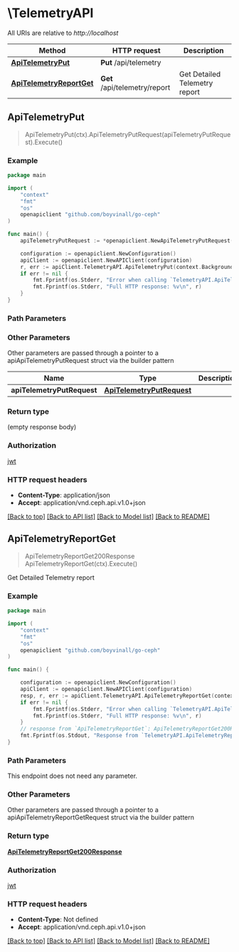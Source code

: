 # \TelemetryAPI

All URIs are relative to *http://localhost*

Method | HTTP request | Description
------------- | ------------- | -------------
[**ApiTelemetryPut**](TelemetryAPI.md#ApiTelemetryPut) | **Put** /api/telemetry | 
[**ApiTelemetryReportGet**](TelemetryAPI.md#ApiTelemetryReportGet) | **Get** /api/telemetry/report | Get Detailed Telemetry report



## ApiTelemetryPut

> ApiTelemetryPut(ctx).ApiTelemetryPutRequest(apiTelemetryPutRequest).Execute()





### Example

```go
package main

import (
	"context"
	"fmt"
	"os"
	openapiclient "github.com/boyvinall/go-ceph"
)

func main() {
	apiTelemetryPutRequest := *openapiclient.NewApiTelemetryPutRequest() // ApiTelemetryPutRequest |  (optional)

	configuration := openapiclient.NewConfiguration()
	apiClient := openapiclient.NewAPIClient(configuration)
	r, err := apiClient.TelemetryAPI.ApiTelemetryPut(context.Background()).ApiTelemetryPutRequest(apiTelemetryPutRequest).Execute()
	if err != nil {
		fmt.Fprintf(os.Stderr, "Error when calling `TelemetryAPI.ApiTelemetryPut``: %v\n", err)
		fmt.Fprintf(os.Stderr, "Full HTTP response: %v\n", r)
	}
}
```

### Path Parameters



### Other Parameters

Other parameters are passed through a pointer to a apiApiTelemetryPutRequest struct via the builder pattern


Name | Type | Description  | Notes
------------- | ------------- | ------------- | -------------
 **apiTelemetryPutRequest** | [**ApiTelemetryPutRequest**](ApiTelemetryPutRequest.md) |  | 

### Return type

 (empty response body)

### Authorization

[jwt](../README.md#jwt)

### HTTP request headers

- **Content-Type**: application/json
- **Accept**: application/vnd.ceph.api.v1.0+json

[[Back to top]](#) [[Back to API list]](../README.md#documentation-for-api-endpoints)
[[Back to Model list]](../README.md#documentation-for-models)
[[Back to README]](../README.md)


## ApiTelemetryReportGet

> ApiTelemetryReportGet200Response ApiTelemetryReportGet(ctx).Execute()

Get Detailed Telemetry report



### Example

```go
package main

import (
	"context"
	"fmt"
	"os"
	openapiclient "github.com/boyvinall/go-ceph"
)

func main() {

	configuration := openapiclient.NewConfiguration()
	apiClient := openapiclient.NewAPIClient(configuration)
	resp, r, err := apiClient.TelemetryAPI.ApiTelemetryReportGet(context.Background()).Execute()
	if err != nil {
		fmt.Fprintf(os.Stderr, "Error when calling `TelemetryAPI.ApiTelemetryReportGet``: %v\n", err)
		fmt.Fprintf(os.Stderr, "Full HTTP response: %v\n", r)
	}
	// response from `ApiTelemetryReportGet`: ApiTelemetryReportGet200Response
	fmt.Fprintf(os.Stdout, "Response from `TelemetryAPI.ApiTelemetryReportGet`: %v\n", resp)
}
```

### Path Parameters

This endpoint does not need any parameter.

### Other Parameters

Other parameters are passed through a pointer to a apiApiTelemetryReportGetRequest struct via the builder pattern


### Return type

[**ApiTelemetryReportGet200Response**](ApiTelemetryReportGet200Response.md)

### Authorization

[jwt](../README.md#jwt)

### HTTP request headers

- **Content-Type**: Not defined
- **Accept**: application/vnd.ceph.api.v1.0+json

[[Back to top]](#) [[Back to API list]](../README.md#documentation-for-api-endpoints)
[[Back to Model list]](../README.md#documentation-for-models)
[[Back to README]](../README.md)

